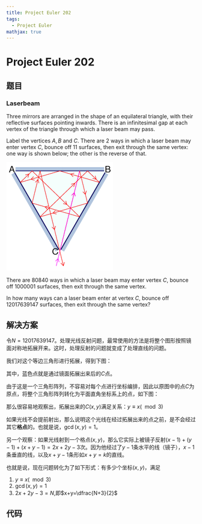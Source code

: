 ```yaml
---
title: Project Euler 202
tags:
  - Project Euler
mathjax: true
---
```

<escape><!-- more --></escape>
    
# Project Euler 202
## 题目
### Laserbeam


Three mirrors are arranged in the shape of an equilateral triangle, with their reflective surfaces pointing inwards. There is an infinitesimal gap at each vertex of the triangle through which a laser beam may pass.

Label the vertices $A, B$ and $C$. There are $2$ ways in which a laser beam may enter vertex $C$, bounce off $11$ surfaces, then exit through the same vertex: one way is shown below; the other is the reverse of that.

![](../images/p201_laserbeam.gif)

There are $80840$ ways in which a laser beam may enter vertex $C$, bounce off $1000001$ surfaces, then exit through the same vertex.

In how many ways can a laser beam enter at vertex $C$, bounce off $12017639147$ surfaces, then exit through the same vertex?




## 解决方案

令$N=12017639147$。处理光线反射问题，最常使用的方法是将整个图形按照镜面对称地拓展开来。这时，处理反射的问题就变成了处理直线的问题。

我们对这个等边三角形进行拓展，得到下图：

其中，蓝色点就是通过镜面拓展出来后的$C$点。

由于这是一个三角形阵列，不容易对每个点进行坐标编排，因此以原图中的点$C$为原点，将整个三角形阵列转化为平面直角坐标系上的点，如下图：


那么很容易地观察出，拓展出来的$C(x,y)$满足关系：$y\equiv x(\mod 3)$

如果光线不会提前射出，那么说明这个光线在经过拓展出来的点之前，是不会经过其它**格点**的。也就是说，$\gcd(x,y)=1$。

另一个观察：如果光线射到一个格点$(x,y)$，那么它实际上被镜子反射$(x-1)+(y-1)+(x+y-1)=2x+2y-3$次。因为他经过了$y-1$条水平的线（镜子），$x-1$条垂直的线，以及$x+y-1$条形如$x+y=k$的直线。

也就是说，现在问题转化为了如下形式：有多少个坐标$(x,y)$，满足

1. $y\equiv x(\mod 3)$
2. $\gcd(x,y)=1$
3. $2x+2y-3=N,$即$x+y=\dfrac{N+3}{2}$



## 代码


